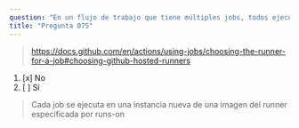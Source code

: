 ```yaml
---
question: "En un flujo de trabajo que tiene múltiples jobs, todos ejecutándose en runners alojados por GitHub, ¿es cierto que todos los jobs están garantizados para ejecutarse en la misma máquina del runner?"
title: "Pregunta 075"
---
```


> https://docs.github.com/en/actions/using-jobs/choosing-the-runner-for-a-job#choosing-github-hosted-runners
1. [x] No
1. [ ] Sí
> Cada job se ejecuta en una instancia nueva de una imagen del runner especificada por runs-on
